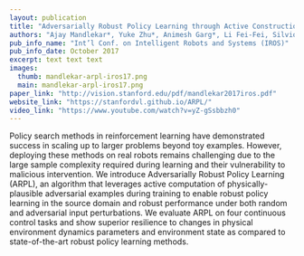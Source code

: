 ```yaml
---
layout: publication
title: "Adversarially Robust Policy Learning through Active Construction of Physically-Plausible Perturbations"
authors: "Ajay Mandlekar*, Yuke Zhu*, Animesh Garg*, Li Fei-Fei, Silvio Savarese"
pub_info_name: "Int’l Conf. on Intelligent Robots and Systems (IROS)"
pub_info_date: October 2017
excerpt: text text text
images:
  thumb: mandlekar-arpl-iros17.png
  main: mandlekar-arpl-iros17.png
paper_link: "http://vision.stanford.edu/pdf/mandlekar2017iros.pdf"
website_link: "https://stanfordvl.github.io/ARPL/"
video_link: "https://www.youtube.com/watch?v=yZ-gSsbbzh0"
---
```

Policy search methods in reinforcement learning have demonstrated success in scaling up to larger problems beyond toy examples. However, deploying these methods on real robots remains challenging due to the large sample complexity required during learning and their vulnerability to malicious intervention. We introduce Adversarially Robust Policy Learning (ARPL), an algorithm that leverages active computation of physically-plausible adversarial examples during training to enable robust policy learning in the source domain and robust performance under both random and adversarial input perturbations. We evaluate ARPL on four continuous control tasks and show superior resilience to changes in physical environment dynamics parameters and environment state as compared to state-of-the-art robust policy learning methods.
